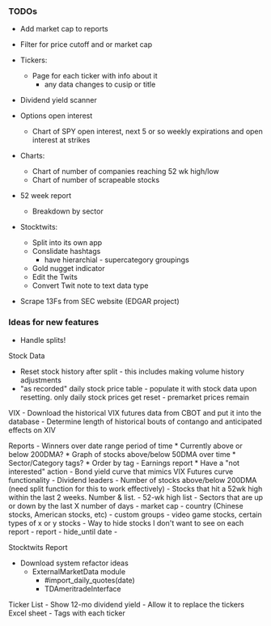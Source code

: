 ### TODOs

* Add market cap to reports
* Filter for price cutoff and or market cap
* Tickers: 
  - Page for each ticker with info about it
    - any data changes to cusip or title
* Dividend yield scanner

* Options open interest
  - Chart of SPY open interest, next 5 or so weekly expirations and open interest at strikes


* Charts:
  - Chart of number of companies reaching 52 wk high/low
  - Chart of number of scrapeable stocks

* 52 week report
  - Breakdown by sector

* Stocktwits:
  - Split into its own app
  - Conslidate hashtags
    - have hierarchial - supercategory groupings
  - Gold nugget indicator
  - Edit the Twits
  - Convert Twit note to text data type

* Scrape 13Fs from SEC website (EDGAR project)


### Ideas for new features

* Handle splits!


Stock Data
* Reset stock history after split - this includes making volume history adjustments
* "as recorded" daily stock price table - populate it with stock data upon resetting. only daily stock prices 
  get reset - premarket prices remain


VIX
    - Download the historical VIX futures data from CBOT and put it into the database
        - Determine length of historical bouts of contango and anticipated effects on XIV


Reports
    - Winners over date range period of time
        * Currently above or below 200DMA?
        * Graph of stocks above/below 50DMA over time
        * Sector/Category tags?
        * Order by tag
    - Earnings report
        * Have a "not interested" action
    - Bond yield curve that mimics VIX Futures curve functionality
    - Dividend leaders
    - Number of stocks above/below 200DMA (need split function for this to work effectively)
    - Stocks that hit a 52wk high within the last 2 weeks. Number & list.
    - 52-wk high list
    - Sectors that are up or down by the last X number of days
      - market cap
      - country (Chinese stocks, American stocks, etc)
      - custom groups - video game stocks, certain types of x or y stocks
    - Way to hide stocks I don't want to see on each report - report - hide_until date
    -  

    
Stocktwits Report

* Download system refactor ideas
    - ExternalMarketData module
        - \#import_daily_quotes(date)
        - TDAmeritradeInterface

Ticker List
    - Show 12-mo dividend yield
    - Allow it to replace the tickers Excel sheet
    - Tags with each ticker
    
    